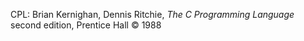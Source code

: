 CPL: Brian Kernighan, Dennis Ritchie, _The C Programming Language_ second edition, Prentice Hall © 1988
